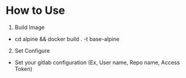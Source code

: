 # How to Use
1. Build Image
- cd alpine && docker build . -t base-alpine

2. Set Configure
- Set your gitlab configuration (Ex, User name, Repo name, Access Token)